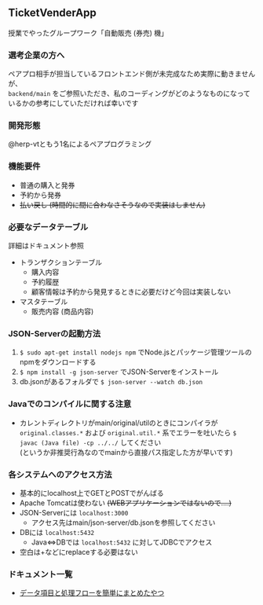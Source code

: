 ## TicketVenderApp

授業でやったグループワーク「自動販売 (券売) 機」

### 選考企業の方へ
ペアプロ相手が担当しているフロントエンド側が未完成なため実際に動きませんが、  
`backend/main` をご参照いただき、私のコーディングがどのようなものになっているかの参考にしていただければ幸いです  

### 開発形態
@herp-vtともう1名によるペアプログラミング

### 機能要件
+ 普通の購入と発券
+ 予約から発券
+ ~~払い戻し (時間的に間に合わなさそうなので実装はしません)~~

### 必要なデータテーブル
詳細はドキュメント参照

+ トランザクションテーブル
    + 購入内容
    + 予約履歴
    + 顧客情報は予約から発見するときに必要だけど今回は実装しない
+ マスタテーブル
    + 販売内容 (商品内容)

### JSON-Serverの起動方法
1. `$ sudo apt-get install nodejs npm` でNode.jsとパッケージ管理ツールのnpmをダウンロードする
2. `$ npm install -g json-server` でJSON-Serverをインストール
3. db.jsonがあるフォルダで `$ json-server --watch db.json`

### Javaでのコンパイルに関する注意
+ カレントディレクトリがmain/original/utilのときにコンパイラが `original.classes.*` および `original.util.*` 系でエラーを吐いたら `$ javac (Java file) -cp ../../` してください  
(というか非推奨行為なのでmainから直接パス指定した方が早いです)

### 各システムへのアクセス方法
+ 基本的にlocalhost上でGETとPOSTでがんばる
+ Apache Tomcatは使わない ~~(WEBアプリケーションではないので....)~~
+ JSON-Serverには `localhost:3000`
	+ アクセス先はmain/json-server/db.jsonを参照してください
+ DBには `localhost:5432`
  + Java⇔DBでは `localhost:5432` に対してJDBCでアクセス
+ 空白は+などにreplaceする必要はない

### ドキュメント一覧
+ [データ項目と処理フローを簡単にまとめたやつ](https://drive.google.com/open?id=1wX9jG1sOWlThZQrf9eLW6ryLY6EWUO_9)
